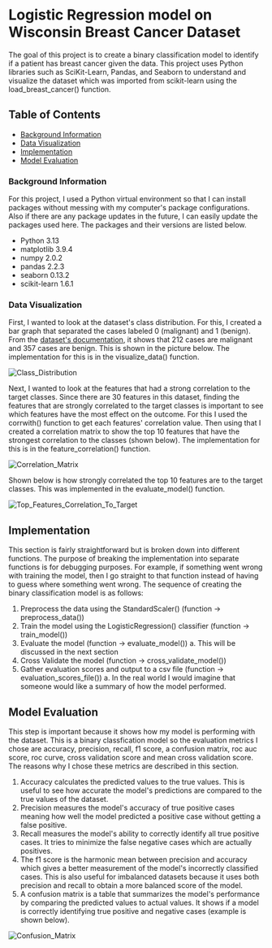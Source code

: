 # Logistic Regression model on Wisconsin Breast Cancer Dataset

The goal of this project is to create a binary classification model to identify if a patient has breast cancer given the data.
This project uses Python libraries such as SciKit-Learn, Pandas, and Seaborn to understand and visualize the dataset which was imported
from scikit-learn using the load_breast_cancer() function.

## Table of Contents

* [Background Information](background-information)
* [Data Visualization](data-visualization)
* [Implementation](implementation)
* [Model Evaluation](model-evaluation)

### Background Information

For this project, I used a Python virtual environment so that I can install packages without messing with my computer's package configurations. Also if there are any package updates in the future, I can easily update the packages used here. The packages and their versions are listed below. 

- Python 3.13
- matplotlib 3.9.4
- numpy 2.0.2
- pandas 2.2.3
- seaborn 0.13.2
- scikit-learn 1.6.1

### Data Visualization

First, I wanted to look at the dataset's class distribution. For this, I created a bar graph that separated the cases labeled 0 (malignant) and 1 (benign). From the [dataset's documentation](https://scikit-learn.org/stable/modules/generated/sklearn.datasets.load_breast_cancer.html), it shows that 212 cases are malignant and 357 cases are benign. This is shown in the picture below. The implementation for this is in the visualize_data() function.

![Class_Distribution](https://github.com/user-attachments/assets/2056094f-50ff-441b-aafd-2a4f5ea0437d)

Next, I wanted to look at the features that had a strong correlation to the target classes. Since there are 30 features in this dataset, finding the features that are strongly correlated to the target classes is important to see which features have the most effect on the outcome. For this I used the corrwith() function to get each features' correlation value. Then using that I created a correlation matrix to show the top 10 features that have the strongest correlation to the classes (shown below). The implementation for this is in the feature_correlation() function.

![Correlation_Matrix](https://github.com/user-attachments/assets/883a37cf-5d3c-41c6-812b-9ed02eb56c04)

Shown below is how strongly correlated the top 10 features are to the target classes. This was implemented in the evaluate_model() function.

![Top_Features_Correlation_To_Target](https://github.com/user-attachments/assets/732a24e5-5b47-4853-9da6-76787937d81b)


## Implementation

This section is fairly straightforward but is broken down into different functions. The purpose of breaking the implementation into separate functions is for debugging purposes. For example, if something went wrong with training the model, then I go straight to that function instead of having to guess where something went wrong. The sequence of creating the binary classification model is as follows:

1. Preprocess the data using the StandardScaler() (function -> preprocess_data())
2. Train the model using the LogisticRegression() classifier (function -> train_model())
3. Evaluate the model (function -> evaluate_model())
   a. This will be discussed in the next section
4. Cross Validate the model (function -> cross_validate_model())
5. Gather evaluation scores and output to a csv file (function -> evaluation_scores_file())
   a. In the real world I would imagine that someone would like a summary of how the model performed.

## Model Evaluation

This step is important because it shows how my model is performing with the dataset. This is a binary classfication model so the evaluation metrics I chose are accuracy, precision, recall, f1 score, a confusion matrix, roc auc score, roc curve, cross validation score and mean cross validation score. The reasons why I chose these metrics are described in this section.

1. Accuracy calculates the predicted values to the true values. This is useful to see how accurate the model's predictions are compared to the true values of the dataset.
2. Precision measures the model's accuracy of true positive cases meaning how well the model predicted a positive case without getting a false positive.
3. Recall measures the model's ability to correctly identify all true positive cases. It tries to minimize the false negative cases which are actually positives.
4. The f1 score is the harmonic mean between precision and accuracy which gives a better measurement of the model's incorrectly classified cases. This is also useful for imbalanced datasets because it uses both precision and recall to obtain a more balanced score of the model.
5. A confusion matrix is a table that summarizes the model's performance by comparing the predicted values to actual values. It shows if a model is correctly identifying true positive and negative cases (example is shown below).

![Confusion_Matrix](https://github.com/user-attachments/assets/5387faa7-19ec-40cd-93d5-42c00d8022a0)







